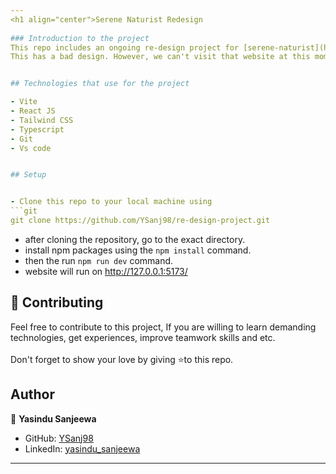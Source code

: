 ```yaml
---
<h1 align="center">Serene Naturist Redesign
 
### Introduction to the project
This repo includes an ongoing re-design project for [serene-naturist](http://www.serene-naturist.com/). 
This has a bad design. However, we can't visit that website at this moment. but you can see some pictures of that by clicking this [link](https://freeimage.host/i/HEXAdWQ). <br /><br />


## Technologies that use for the project

- Vite
- React JS
- Tailwind CSS
- Typescript
- Git
- Vs code


## Setup


- Clone this repo to your local machine using
```git
git clone https://github.com/YSanj98/re-design-project.git
```
- after cloning the repository, go to the exact directory.
- install npm packages using the `npm install` command.
- then the run `npm run dev` command.
- website will run on http://127.0.0.1:5173/


## 🤝 Contributing

Feel free to contribute to this project, If you are willing to learn demanding technologies, get experiences, improve teamwork skills and etc. <br /><br />
Don't forget to show your love by giving ⭐️to this repo.

## Author


👤 **Yasindu Sanjeewa**

-   GitHub: [YSanj98](https://github.com/YSanj98)
-   LinkedIn: [yasindu_sanjeewa](https://www.linkedin.com/in/yasindu-sanjeewa-a79783202)
---
```



